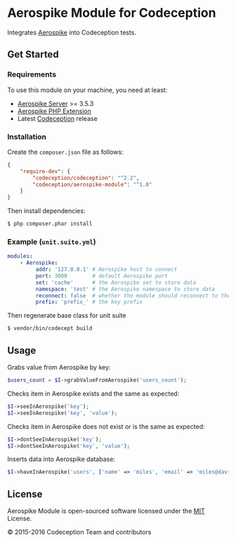 # Aerospike Module for Codeception

Integrates [Aerospike][1] into Codeception tests.

## Get Started

### Requirements

To use this module on your machine, you need at least:

- [Aerospike Server][1] >= 3.5.3
- [Aerospike PHP Extension][2]
- Latest [Codeception][3] release

### Installation

Create the `composer.json` file as follows:

```json
{
    "require-dev": {
        "codeception/codeception": "^2.2",
        "codeception/aerospike-module": "^1.0"
    }
}
```

Then install dependencies:

```sh
$ php composer.phar install
```

### Example (`unit.suite.yml`)

```yaml
modules:
    - Aerospike:
         addr: '127.0.0.1' # Aerospike host to connect
         port: 3000        # default Aerospike port
         set: 'cache'      # the Aerospike set to store data
         namespace: 'test' # the Aerospike namespace to store data
         reconnect: false  # whether the module should reconnect to the Aerospike before each test
         prefix: 'prefix_' # the key prefix
```

Then regenerate base class for unit suite

```sh
$ vendor/bin/codecept build
```

## Usage

Grabs value from Aerospike by key:

```php
$users_count = $I->grabValueFromAerospike('users_count');
```

Checks item in Aerospike exists and the same as expected:
```php
$I->seeInAerospike('key');
$I->seeInAerospike('key', 'value');
```

Checks item in Aerospike does not exist or is the same as expected:
```php
$I->dontSeeInAerospike('key');
$I->dontSeeInAerospike('key', 'value');
```

Inserts data into Aerospike database:
```php
$I->haveInAerospike('users', ['name' => 'miles', 'email' => 'miles@davis.com']);
```

## License

Aerospike Module is open-sourced software licensed under the [MIT][4] License.

© 2015-2016 Codeception Team and contributors

[1]: http://www.aerospike.com/
[2]: http://www.aerospike.com/docs/client/php/install/
[3]: https://github.com/Codeception/Codeception
[4]: https://github.com/Codeception/Aerospike-module/blob/master/docs/LICENSE.md
